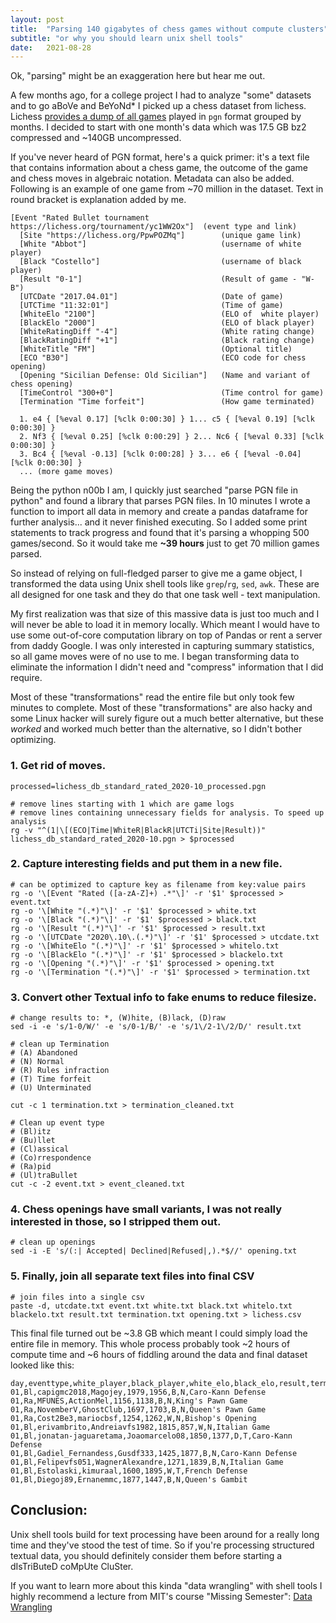 ```yaml
---
layout: post
title:  "Parsing 140 gigabytes of chess games without compute clusters"
subtitle: "or why you should learn unix shell tools"
date:   2021-08-28
---
```


Ok, "parsing" might be an exaggeration here but hear me out.

A few months ago, for a college project I had to analyze "some" datasets and to go aBoVe and BeYoNd* I picked up a chess dataset from lichess. Lichess [provides a dump of all games](https://database.lichess.org/) played in `pgn` format grouped by months. I decided to start with one month's data which was 17.5 GB bz2 compressed and ~140GB uncompressed.

If you've never heard of PGN format, here's a quick primer: it's a text file that contains information about a chess game, the outcome of the game and chess moves in algebraic notation. Metadata can also be added. Following is an example of one game from ~70 million in the dataset. Text in round bracket is explanation added by me.

```
[Event "Rated Bullet tournament https://lichess.org/tournament/yc1WW2Ox"]  (event type and link)
  [Site "https://lichess.org/PpwPOZMq"]        (unique game link)
  [White "Abbot"]                              (username of white player)
  [Black "Costello"]                           (username of black player)
  [Result "0-1"]                               (Result of game - "W-B")
  [UTCDate "2017.04.01"]                       (Date of game)
  [UTCTime "11:32:01"]                         (Time of game)
  [WhiteElo "2100"]                            (ELO of  white player)
  [BlackElo "2000"]                            (ELO of black player)
  [WhiteRatingDiff "-4"]                       (White rating change)
  [BlackRatingDiff "+1"]                       (Black rating change)
  [WhiteTitle "FM"]                            (Optional title)
  [ECO "B30"]                                  (ECO code for chess opening)
  [Opening "Sicilian Defense: Old Sicilian"]   (Name and variant of chess opening)
  [TimeControl "300+0"]                        (Time control for game)
  [Termination "Time forfeit"]                 (How game terminated)

  1. e4 { [%eval 0.17] [%clk 0:00:30] } 1... c5 { [%eval 0.19] [%clk 0:00:30] }
  2. Nf3 { [%eval 0.25] [%clk 0:00:29] } 2... Nc6 { [%eval 0.33] [%clk 0:00:30] }
  3. Bc4 { [%eval -0.13] [%clk 0:00:28] } 3... e6 { [%eval -0.04] [%clk 0:00:30] }
  ... (more game moves)
```

Being the python n00b I am, I quickly just searched  "parse PGN file in python" and found a library that parses PGN files. In 10 minutes I wrote a function to import all data in memory and create a pandas dataframe for further analysis... and it never finished executing. So I added some print statements to track progress and found that it's parsing a whopping 500 games/second. So it would take me **~39 hours** just to get 70 million games parsed.

So instead of relying on full-fledged parser to give me a game object, I transformed the data using Unix shell tools like `grep`/`rg`, `sed`, `awk`. These are all designed for one task and they do that one task well - text manipulation.

My first realization was that size of this massive data is just too much and I will never be able to load it in memory locally. Which meant I would have to use some out-of-core computation library on top of Pandas or rent a server from daddy Google. I was only interested in capturing summary statistics, so all game moves were of no use to me. I began transforming data to eliminate the information I didn't need and "compress" information that I did require.

Most of these "transformations" read the entire file but only took few minutes to complete. Most of these "transformations" are also hacky and some Linux hacker will surely figure out a much better alternative, but these *worked* and worked much better than the alternative, so I didn't bother optimizing.

### 1. Get rid of moves.

```
processed=lichess_db_standard_rated_2020-10_processed.pgn

# remove lines starting with 1 which are game logs
# remove lines containing unnecessary fields for analysis. To speed up analysis
rg -v "^(1|\[(ECO|Time|WhiteR|BlackR|UTCTi|Site|Result))" lichess_db_standard_rated_2020-10.pgn > $processed
```

### 2. Capture interesting fields and put them in a new file.


```
# can be optimized to capture key as filename from key:value pairs
rg -o '\[Event "Rated ([a-zA-Z]+) .*"\]' -r '$1' $processed > event.txt
rg -o '\[White "(.*)"\]' -r '$1' $processed > white.txt
rg -o '\[Black "(.*)"\]' -r '$1' $processed > black.txt
rg -o '\[Result "(.*)"\]' -r '$1' $processed > result.txt
rg -o '\[UTCDate "2020\.10\.(.*)"\]' -r '$1' $processed > utcdate.txt
rg -o '\[WhiteElo "(.*)"\]' -r '$1' $processed > whitelo.txt
rg -o '\[BlackElo "(.*)"\]' -r '$1' $processed > blackelo.txt
rg -o '\[Opening "(.*)"\]' -r '$1' $processed > opening.txt
rg -o '\[Termination "(.*)"\]' -r '$1' $processed > termination.txt
```

### 3. Convert other Textual info to fake enums to reduce filesize.

```
# change results to: *, (W)hite, (B)lack, (D)raw
sed -i -e 's/1-0/W/' -e 's/0-1/B/' -e 's/1\/2-1\/2/D/' result.txt

# clean up Termination
# (A) Abandoned
# (N) Normal
# (R) Rules infraction
# (T) Time forfeit
# (U) Unterminated

cut -c 1 termination.txt > termination_cleaned.txt

# Clean up event type
# (Bl)itz
# (Bu)llet
# (Cl)assical
# (Co)rrespondence
# (Ra)pid
# (Ul)traBullet
cut -c -2 event.txt > event_cleaned.txt
```

### 4. Chess openings have small variants, I was not really interested in those, so I stripped them out.
```
# clean up openings
sed -i -E 's/(:| Accepted| Declined|Refused|,).*$//' opening.txt
```

### 5. Finally, join all separate text files into final CSV

```
# join files into a single csv
paste -d, utcdate.txt event.txt white.txt black.txt whitelo.txt blackelo.txt result.txt termination.txt opening.txt > lichess.csv
```

This final file turned out be ~3.8 GB which meant I could simply load the entire file in memory. This whole process probably took ~2 hours of compute time and ~6 hours of fiddling around the data and final dataset looked like this:

```
day,eventtype,white_player,black_player,white_elo,black_elo,result,termination,opening
01,Bl,capigmc2018,Magojey,1979,1956,B,N,Caro-Kann Defense
01,Ra,MFUNES,ActionMel,1156,1138,B,N,King's Pawn Game
01,Ra,NovemberV,GhostClub,1697,1703,B,N,Queen's Pawn Game
01,Ra,Cost2Be3,mariocbsf,1254,1262,W,N,Bishop's Opening
01,Bl,erivambrito,Andreiavfs1982,1815,857,W,N,Italian Game
01,Bl,jonatan-jaguaretama,Joaomarcelo08,1850,1377,D,T,Caro-Kann Defense
01,Bl,Gadiel_Fernandess,Gusdf333,1425,1877,B,N,Caro-Kann Defense
01,Bl,Felipevfs051,WagnerAlexandre,1271,1839,B,N,Italian Game
01,Bl,Estolaski,kimuraal,1600,1895,W,T,French Defense
01,Bl,Diegoj89,Ernanemmc,1877,1447,B,N,Queen's Gambit
```

## Conclusion:

Unix shell tools build for text processing have been around for a really long time and they've stood the test of time. So if you're processing structured textual data, you should definitely consider them before starting a dIsTriButeD coMpUte CluSter.

If you want to learn more about this kinda "data wrangling" with shell tools I highly recommend a lecture from MIT's course "Missing Semester": [Data Wrangling](https://missing.csail.mit.edu/2020/data-wrangling/)
